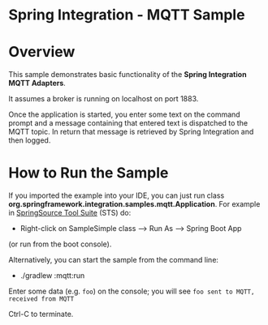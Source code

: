 Spring Integration - MQTT Sample
================================

# Overview

This sample demonstrates basic functionality of the **Spring Integration MQTT Adapters**.

It assumes a broker is running on localhost on port 1883.

Once the application is started, you enter some text on the command prompt and a message containing that entered text is
dispatched to the MQTT topic. In return that message is retrieved by Spring Integration and then logged.

# How to Run the Sample

If you imported the example into your IDE, you can just run class **org.springframework.integration.samples.mqtt.Application**.
For example in [SpringSource Tool Suite](http://www.springsource.com/developer/sts) (STS) do:

* Right-click on SampleSimple class --> Run As --> Spring Boot App

(or run from the boot console).

Alternatively, you can start the sample from the command line:

* ./gradlew :mqtt:run

Enter some data (e.g. `foo`) on the console; you will see `foo sent to MQTT, received from MQTT`

Ctrl-C to terminate.

